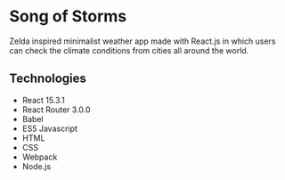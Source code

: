 # Song of Storms

Zelda inspired minimalist weather app made with React.js in which users can check the climate conditions from cities all around the world.

## Technologies

- React 15.3.1
- React Router 3.0.0
- Babel
- ES5 Javascript
- HTML
- CSS
- Webpack
- Node.js